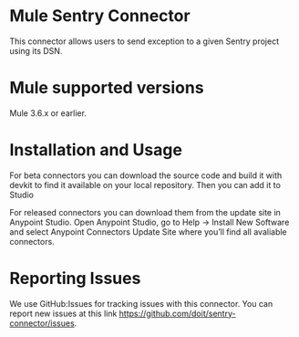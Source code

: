 # Mule Sentry Connector

This connector allows users to send exception to a given Sentry project using its DSN.

# Mule supported versions
Mule 3.6.x or earlier.

# Installation and Usage 
For beta connectors you can download the source code and build it with devkit to find it available on your local repository. Then you can add it to Studio

For released connectors you can download them from the update site in Anypoint Studio. 
Open Anypoint Studio, go to Help → Install New Software and select Anypoint Connectors Update Site where you’ll find all avaliable connectors.


# Reporting Issues
We use GitHub:Issues for tracking issues with this connector. You can report new issues at this link https://github.com/doit/sentry-connector/issues.